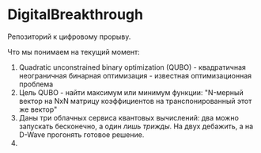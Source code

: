 # DigitalBreakthrough
Репозиторий к цифровому прорыву.

Что мы понимаем на текущий момент:

1. Quadratic unconstrained binary optimization (QUBO) - квадратичная неограничная бинарная оптимизация - известная оптимизационная проблема
2. Цель QUBO - найти максимум или минимум функции: "N-мерный вектор на NxN матрицу коэффициентов на транспонированный этот же вектор"
3. Даны три облачных сервиса квантовых вычислений: два можно запускать бесконечно, а один *лишь трижды*. На двух дебажить, а на D-Wave прогонять готовое решение.
4. 
